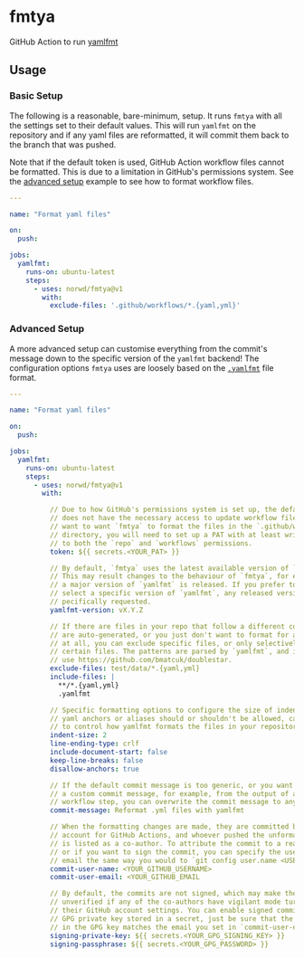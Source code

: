 # fmtya

GitHub Action to run [yamlfmt](https://github.com/google/yamlfmt)

## Usage

### Basic Setup

The following is a reasonable, bare-minimum, setup. It runs `fmtya` with all the
settings set to their default values. This will run `yamlfmt` on the repository
and if any yaml files are reformatted, it will commit them back to the branch
that was pushed.

Note that if the default token is used, GitHub Action workflow files cannot be
formatted. This is due to a limitation in GitHub's permissions system. See the
[advanced setup](#advanced-setup) example to see how to format workflow files.

```yaml
---

name: "Format yaml files"

on:
  push:

jobs:
  yamlfmt:
    runs-on: ubuntu-latest
    steps:
      - uses: norwd/fmtya@v1
        with:
          exclude-files: '.github/workflows/*.{yaml,yml}'
```

### Advanced Setup

A more advanced setup can customise everything from the commit's message down to
the specific version of the `yamlfmt` backend! The configuration options `fmtya`
uses are loosely based on the [`.yamlfmt`] file format.

[`.yamlfmt`]: https://github.com/google/yamlfmt#configuration

```yaml
---

name: "Format yaml files"

on:
  push:

jobs:
  yamlfmt:
    runs-on: ubuntu-latest
    steps:
      - uses: norwd/fmtya@v1
        with:

          // Due to how GitHub's permissions system is set up, the default token
          // does not have the necessary access to update workflow files. If you
          // want to want `fmtya` to format the files in the `.github/workflows`
          // directory, you will need to set up a PAT with at least write access
          // to both the `repo` and `workflows` permissions.
          token: ${{ secrets.<YOUR_PAT> }}

          // By default, `fmtya` uses the latest available version of `yamlfmt`.
          // This may result changes to the behaviour of `fmtya`, for example if
          // a major version of `yamlfmt` is released. If you prefer to manually
          // select a specific version of `yamlfmt`, any released version can be 
          // pecifically requested.
          yamlfmt-version: vX.Y.Z

          // If there are files in your repo that follow a different convention,
          // are auto-generated, or you just don't want to format for any reason
          // at all, you can exclude specific files, or only selectively include
          // certain files. The patterns are parsed by `yamlfmt`, and internally
          // use https://github.com/bmatcuk/doublestar.
          exclude-files: test/data/*.{yaml,yml}
          include-files: |
            **/*.{yaml,yml}
            .yamlfmt

          // Specific formatting options to configure the size of indents, or if
          // yaml anchors or aliases should or shouldn't be allowed, can be used
          // to control how yamlfmt formats the files in your repository.
          indent-size: 2
          line-ending-type: crlf
          include-document-start: false
          keep-line-breaks: false
          disallow-anchors: true

          // If the default commit message is too generic, or you want to create
          // a custom commit message, for example, from the output of a previous
          // workflow step, you can overwrite the commit message to any string.
          commit-message: Reformat .yml files with yamlfmt

          // When the formatting changes are made, they are committed by the bot
          // account for GitHub Actions, and whoever pushed the unformatted file
          // is listed as a co-author. To attribute the commit to a real person,
          // or if you want to sign the commit, you can specify the username and
          // email the same way you would to `git config user.name <USERNAME>`.
          commit-user-name: <YOUR_GITHUB_USERNAME>
          commit-user-email: <YOUR_GITHUB_EMAIL

          // By default, the commits are not signed, which may make them show as
          // unverified if any of the co-authors have vigilant mode turned on in
          // their GitHub account settings. You can enable signed commits with a
          // GPG private key stored in a secret, just be sure that the email set
          // in the GPG key matches the email you set in `commit-user-email`!
          signing-private-key: ${{ secrets.<YOUR_GPG_SIGNING_KEY> }}
          signing-passphrase: ${{ secrets.<YOUR_GPG_PASSWORD> }}
```

